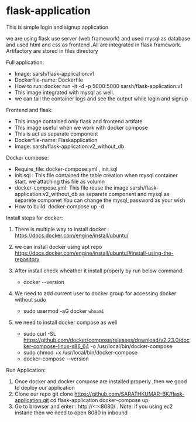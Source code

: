 # flask-application
This is simple login and signup application

we are using flask use server (web framework) and used mysql as database and used html and css as frontend .All are integrated in flask framework.
Artifactory are stored in files directory

Full application:
  * Image: sarsh/flask-application:v1
  * Dockerfile-name: Dockerfile
  * How to run:  docker run -it -d -p 5000:5000 sarsh/flask-application:v1
  * This image integrated with mysql as well.
  * we can tail the container logs and see the output while login and signup

Frontend and flask:
  * This image contained only flask and frontend artifate
  * This image useful when we work with docker compose
  * This is act as separate component 
  * Dockerfile-name: Flaskapplication
  * Image: sarsh/flask-application:v2_without_db

Docker compose:
   * Require_file: docker-compose.yml , init.sql
   * init.sql : 
      This file contained the table creation when mysql container start. we attaching this file as volumn
   * docker-compose.yml:
       This file reuse the image sarsh/flask-application:v2_without_db as separete component and mysql as separete componet
       You can change the mysql_password as your wish
   * How to build: docker-compose up -d


Install steps for docker:

1. There is multiple way to install docker : https://docs.docker.com/engine/install/ubuntu/
2. we can install docker using apt repo
   https://docs.docker.com/engine/install/ubuntu/#install-using-the-repository

3. After install check wheather it install properly by run below command:
   * docker --version
4. We need to add current user to docker group for accessing docker without sudo
   * sudo usermod -aG docker `whoami`
5. we need to install docker compose as well
   * sudo curl -SL https://github.com/docker/compose/releases/download/v2.23.0/docker-compose-linux-x86_64 -o /usr/local/bin/docker-compose
   * sudo chmod +x /usr/local/bin/docker-compose
   * docker-compose --version


Run Application:
1. Once docker and docker compose are installed properly ,then we good to deploy our application
2. Clone our repo
   git clone https://github.com/SARATHKUMAR-BK/flask-application.git
   cd flask-application
   docker-compose up
3. Go to browser and enter : http://<<localhost or Public IP>>:8080/
   . Note: if you using ec2 instane then we need to open 8080 in inbound
   